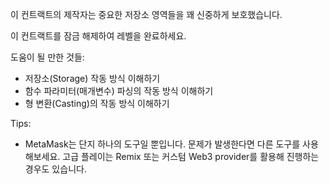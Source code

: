이 컨트랙트의 제작자는 중요한 저장소 영역들을 꽤 신중하게 보호했습니다. 

이 컨트랙트를 잠금 해제하여 레벨을 완료하세요. 

도움이 될 만한 것들:
* 저장소(Storage) 작동 방식 이해하기
* 함수 파라미터(매개변수) 파싱의 작동 방식 이해하기
* 형 변환(Casting)의 작동 방식 이해하기

Tips:
* MetaMask는 단지 하나의 도구일 뿐입니다. 문제가 발생한다면 다른 도구를 사용해보세요. 고급 플레이는 Remix 또는 커스텀 Web3 provider를 활용해 진행하는 경우도 있습니다.